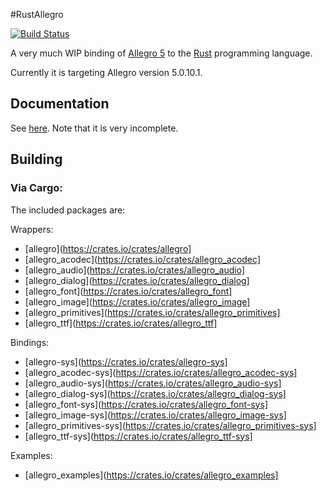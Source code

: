 #RustAllegro

[![Build Status](https://travis-ci.org/SiegeLord/RustAllegro.png)](https://travis-ci.org/SiegeLord/RustAllegro)

A very much WIP binding of [Allegro 5](http://liballeg.org/) to the [Rust](http://www.rust-lang.org/) programming language.

Currently it is targeting Allegro version 5.0.10.1.

## Documentation

See [here](http://siegelord.github.io/RustAllegro/doc/allegro/index.html). Note that it is very incomplete.

## Building

### Via Cargo:

The included packages are:

Wrappers:

* [allegro](https://crates.io/crates/allegro]
* [allegro_acodec](https://crates.io/crates/allegro_acodec]
* [allegro_audio](https://crates.io/crates/allegro_audio]
* [allegro_dialog](https://crates.io/crates/allegro_dialog]
* [allegro_font](https://crates.io/crates/allegro_font]
* [allegro_image](https://crates.io/crates/allegro_image]
* [allegro_primitives](https://crates.io/crates/allegro_primitives]
* [allegro_ttf](https://crates.io/crates/allegro_ttf]

Bindings:

* [allegro-sys](https://crates.io/crates/allegro-sys]
* [allegro_acodec-sys](https://crates.io/crates/allegro_acodec-sys]
* [allegro_audio-sys](https://crates.io/crates/allegro_audio-sys]
* [allegro_dialog-sys](https://crates.io/crates/allegro_dialog-sys]
* [allegro_font-sys](https://crates.io/crates/allegro_font-sys]
* [allegro_image-sys](https://crates.io/crates/allegro_image-sys]
* [allegro_primitives-sys](https://crates.io/crates/allegro_primitives-sys]
* [allegro_ttf-sys](https://crates.io/crates/allegro_ttf-sys]

Examples:

* [allegro_examples](https://crates.io/crates/allegro_examples]
